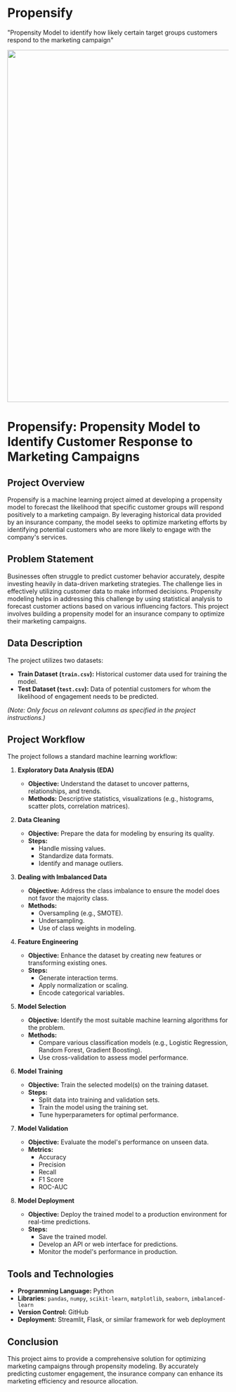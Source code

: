 # Propensify
"Propensity Model to identify how likely certain target groups customers respond to the marketing campaign"

<img src="" width=800>

# Propensify: Propensity Model to Identify Customer Response to Marketing Campaigns

## Project Overview

Propensify is a machine learning project aimed at developing a propensity model to forecast the likelihood that specific customer groups will respond positively to a marketing campaign. By leveraging historical data provided by an insurance company, the model seeks to optimize marketing efforts by identifying potential customers who are more likely to engage with the company's services.

## Problem Statement

Businesses often struggle to predict customer behavior accurately, despite investing heavily in data-driven marketing strategies. The challenge lies in effectively utilizing customer data to make informed decisions. Propensity modeling helps in addressing this challenge by using statistical analysis to forecast customer actions based on various influencing factors. This project involves building a propensity model for an insurance company to optimize their marketing campaigns.

## Data Description

The project utilizes two datasets:

*   **Train Dataset (`train.csv`):** Historical customer data used for training the model.
*   **Test Dataset (`test.csv`):** Data of potential customers for whom the likelihood of engagement needs to be predicted.

*(Note: Only focus on relevant columns as specified in the project instructions.)*

## Project Workflow

The project follows a standard machine learning workflow:

1.  **Exploratory Data Analysis (EDA)**

    *   **Objective:** Understand the dataset to uncover patterns, relationships, and trends.
    *   **Methods:** Descriptive statistics, visualizations (e.g., histograms, scatter plots, correlation matrices).

2.  **Data Cleaning**

    *   **Objective:** Prepare the data for modeling by ensuring its quality.
    *   **Steps:**
        *   Handle missing values.
        *   Standardize data formats.
        *   Identify and manage outliers.

3.  **Dealing with Imbalanced Data**

    *   **Objective:** Address the class imbalance to ensure the model does not favor the majority class.
    *   **Methods:**
        *   Oversampling (e.g., SMOTE).
        *   Undersampling.
        *   Use of class weights in modeling.

4.  **Feature Engineering**

    *   **Objective:** Enhance the dataset by creating new features or transforming existing ones.
    *   **Steps:**
        *   Generate interaction terms.
        *   Apply normalization or scaling.
        *   Encode categorical variables.

5.  **Model Selection**

    *   **Objective:** Identify the most suitable machine learning algorithms for the problem.
    *   **Methods:**
        *   Compare various classification models (e.g., Logistic Regression, Random Forest, Gradient Boosting).
        *   Use cross-validation to assess model performance.

6.  **Model Training**

    *   **Objective:** Train the selected model(s) on the training dataset.
    *   **Steps:**
        *   Split data into training and validation sets.
        *   Train the model using the training set.
        *   Tune hyperparameters for optimal performance.

7.  **Model Validation**

    *   **Objective:** Evaluate the model's performance on unseen data.
    *   **Metrics:**
        *   Accuracy
        *   Precision
        *   Recall
        *   F1 Score
        *   ROC-AUC

8.  **Model Deployment**

    *   **Objective:** Deploy the trained model to a production environment for real-time predictions.
    *   **Steps:**
        *   Save the trained model.
        *   Develop an API or web interface for predictions.
        *   Monitor the model's performance in production.

## Tools and Technologies

*   **Programming Language:** Python
*   **Libraries:** `pandas`, `numpy`, `scikit-learn`, `matplotlib`, `seaborn`, `imbalanced-learn`
*   **Version Control:** GitHub
*   **Deployment:** Streamlit, Flask, or similar framework for web deployment

## Conclusion

This project aims to provide a comprehensive solution for optimizing marketing campaigns through propensity modeling. By accurately predicting customer engagement, the insurance company can enhance its marketing efficiency and resource allocation.
